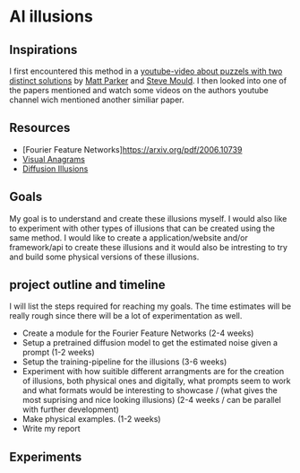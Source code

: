 # AI illusions

## Inspirations
I first encountered this method in a [youtube-video about puzzels with two distinct solutions](https://www.youtube.com/watch?v=b5nElEbbnfU) by [Matt Parker](https://www.youtube.com/@standupmaths) and [Steve Mould](https://www.youtube.com/@SteveMould). I then looked into one of the papers mentioned and watch some videos on the authors youtube channel wich mentioned another similiar paper.


## Resources
- [Fourier Feature Networks]https://arxiv.org/pdf/2006.10739
- [Visual Anagrams](https://arxiv.org/abs/2311.17919)
- [Diffusion Illusions](https://arxiv.org/abs/2312.03817)

## Goals
My goal is to understand and create these illusions myself. I would also like to experiment with other types of illusions that can be created using the same method. I would like to create a application/website and/or framework/api to create these illusions and it would also be intresting to try and build some physical versions of these illusions.

## project outline and timeline
I will list the steps required for reaching my goals. The time estimates will be really rough since there will be a lot of experimentation as well.

- Create a module for the Fourier Feature Networks (2-4 weeks)
- Setup a pretrained diffusion model to get the estimated noise given a prompt (1-2 weeks)
- Setup the training-pipeline for the illusions (3-6 weeks)
- Experiment with how suitible different arrangments are for the creation of illusions, both physical ones and digitally, what prompts seem to work and what formats would be interesting to showcase / (what gives the most suprising and nice looking illusions) (2-4 weeks / can be parallel with further development)
- Make physical examples. (1-2 weeks)
- Write my report


## Experiments



